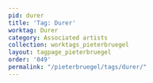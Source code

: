 ```yaml
---
pid: durer
title: 'Tag: Durer'
worktag: Durer
category: Associated artists
collection: worktags_pieterbruegel
layout: tagpage_pieterbruegel
order: '049'
permalink: "/pieterbruegel/tags/durer/"
---
```

